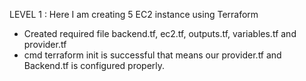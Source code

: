 LEVEL 1 : Here I am creating 5 EC2 instance using Terraform
- Created required file backend.tf, ec2.tf, outputs.tf, variables.tf and provider.tf
- cmd terraform init is successful that means our provider.tf and Backend.tf is configured properly.

